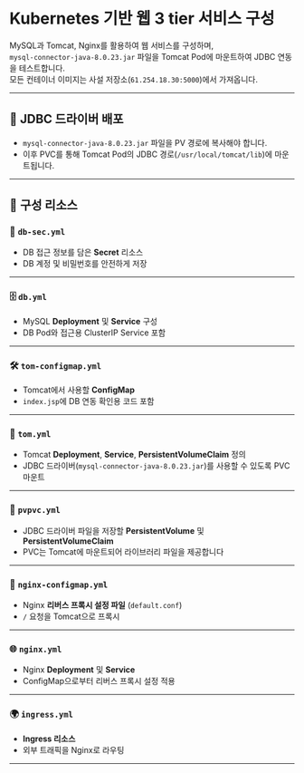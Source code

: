 # Kubernetes 기반 웹 3 tier 서비스 구성

MySQL과 Tomcat, Nginx를 활용하여 웹 서비스를 구성하며,  
`mysql-connector-java-8.0.23.jar` 파일을 Tomcat Pod에 마운트하여 JDBC 연동을 테스트합니다.  
모든 컨테이너 이미지는 사설 저장소(`61.254.18.30:5000`)에서 가져옵니다.

---


## 📂 JDBC 드라이버 배포
- `mysql-connector-java-8.0.23.jar` 파일을 PV 경로에 복사해야 합니다.
- 이후 PVC를 통해 Tomcat Pod의 JDBC 경로(`/usr/local/tomcat/lib`)에 마운트됩니다.



---

## 🔧 구성 리소스

### 📁 `db-sec.yml`
- DB 접근 정보를 담은 **Secret** 리소스
- DB 계정 및 비밀번호를 안전하게 저장

---

### 🗄️ `db.yml`
- MySQL **Deployment** 및 **Service** 구성
- DB Pod와 접근용 ClusterIP Service 포함

---

### 🛠️ `tom-configmap.yml`
- Tomcat에서 사용할 **ConfigMap**
- `index.jsp`에 DB 연동 확인용 코드 포함

---

### 🚀 `tom.yml`
- Tomcat **Deployment**, **Service**, **PersistentVolumeClaim** 정의
- JDBC 드라이버(`mysql-connector-java-8.0.23.jar`)를 사용할 수 있도록 PVC 마운트

---

### 💾 `pvpvc.yml`
- JDBC 드라이버 파일을 저장할 **PersistentVolume** 및 **PersistentVolumeClaim**
- PVC는 Tomcat에 마운트되어 라이브러리 파일을 제공합니다

---

### 🔁 `nginx-configmap.yml`
- Nginx **리버스 프록시 설정 파일** (`default.conf`)
- `/` 요청을 Tomcat으로 프록시

---

### 🌐 `nginx.yml`
- Nginx **Deployment** 및 **Service**
- ConfigMap으로부터 리버스 프록시 설정 적용

---

### 🌍 `ingress.yml`
- **Ingress 리소스**
- 외부 트래픽을 Nginx로 라우팅

---


